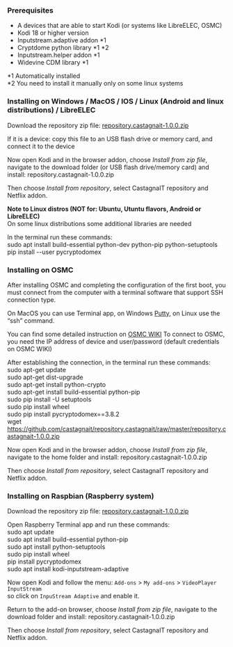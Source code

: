 ### Prerequisites
* A devices that are able to start Kodi (or systems like LibreELEC, OSMC)
* Kodi 18 or higher version
* Inputstream.adaptive addon *1
* Cryptdome python library *1 *2
* Inputstream.helper addon *1
* Widevine CDM library *1

*1 Automatically installed<br/>
*2 You need to install it manually only on some linux systems

### Installing on Windows / MacOS / IOS / Linux (Android and linux distributions) / LibreELEC
Download the repository zip file: [repository.castagnait-1.0.0.zip](https://github.com/castagnait/repository.castagnait/raw/master/repository.castagnait-1.0.0.zip)

If it is a device: copy this file to an USB flash drive or memory card, and connect it to the device

Now open Kodi and in the browser addon, choose _Install from zip file_, navigate to the download folder (or USB flash drive/memory card) and install: repository.castagnait-1.0.0.zip

Then choose _Install from repository_, select CastagnaIT repository and Netflix addon.

**Note to Linux distros (NOT for: Ubuntu, Utuntu flavors, Android or LibreELEC)**<br/>
On some linux distributions some additional libraries are needed

In the terminal run these commands:<br/>
sudo apt install build-essential python-dev python-pip python-setuptools<br/>
pip install --user pycryptodomex

### Installing on OSMC
After installing OSMC and completing the configuration of the first boot, you must connect from the computer with a terminal software that support SSH connection type.

On MacOS you can use Terminal app, on Windows [Putty](https://www.chiark.greenend.org.uk/~sgtatham/putty/latest.html), on Linux use the “ssh” command.

You can find some detailed instruction on [OSMC WIKI](https://osmc.tv/wiki/general/accessing-the-command-line/)
To connect to OSMC, you need the IP address of device and user/password (default credentials on OSMC WIKI)

After establishing the connection, in the terminal run these commands:<br/>
sudo apt-get update<br/>
sudo apt-get dist-upgrade<br/>
sudo apt-get install python-crypto<br/>
sudo apt-get install build-essential python-pip<br/>
sudo pip install -U setuptools<br/>
sudo pip install wheel<br/>
sudo pip install pycryptodomex==3.8.2<br/>
wget https://github.com/castagnait/repository.castagnait/raw/master/repository.castagnait-1.0.0.zip

Now open Kodi and in the browser addon, choose _Install from zip file_, navigate to the home folder and install: repository.castagnait-1.0.0.zip

Then choose _Install from repository_, select CastagnaIT repository and Netflix addon.

### Installing on Raspbian (Raspberry system)
Download the repository zip file: [repository.castagnait-1.0.0.zip](https://github.com/castagnait/repository.castagnait/raw/master/repository.castagnait-1.0.0.zip)

Open Raspberry Terminal app and run these commands:<br/>
sudo apt update<br/>
sudo apt install build-essential python-pip<br/>
sudo apt install python-setuptools<br/>
sudo pip install wheel<br/>
pip install pycryptodomex<br/>
sudo apt install kodi-inputstream-adaptive

Now open Kodi and follow the menu: `Add-ons` > `My add-ons` > `VideoPlayer InputStream`<br/>
so click on `InpuStream Adaptive` and enable it.

Return to the add-on browser, choose _Install from zip file_, navigate to the download folder and install: repository.castagnait-1.0.0.zip

Then choose _Install from repository_, select CastagnaIT repository and Netflix addon.
